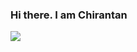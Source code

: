 ### Hi there. I am Chirantan



<!-- 🔭 I’m currently working on ...
- 🌱 I’m currently learning ...
- 👯 I’m looking to collaborate on ...
- 🤔 I’m looking for help with ...
- 💬 Ask me about ...
- 📫 How to reach me: ...
- 😄 Pronouns: ...
- ⚡ Fun fact: ...-->
<img src="https://github-readme-stats.vercel.app/api?username=i-am-chirantan&&show_icons=true&title_color=ffffff&icon_color=bb2acf&text_color=daf7dc&bg_color=151515">
